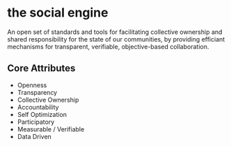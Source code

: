 # the social engine
An open set of standards and tools for facilitating collective ownership and shared responsibility for the state of our communities, by providing efficiant mechanisms for transparent, verifiable, objective-based collaboration.

## Core Attributes

* Openness
* Transparency
* Collective Ownership
* Accountability
* Self Optimization
* Participatory
* Measurable / Verifiable
* Data Driven
